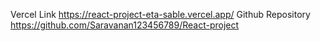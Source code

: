 Vercel Link
https://react-project-eta-sable.vercel.app/
Github Repository
https://github.com/Saravanan123456789/React-project

